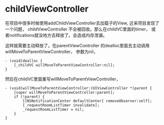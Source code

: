 # childViewController

在项目中很多时候使用addChildViewController去加载子的View, 近来项目发现了一个问题， childViewController
不会被回收。那么在childVC里面的timer， 或者notifications就没地方去释放了。会造成内存泄漏。

这样就需要主动释放了。在parentViewController 的dealloc里面去主动调用willMoveToParentViewController， 参数为nil，

	- (void)dealloc {
	    [_childVC willMoveToParentViewController:nil];
	}

然后在childVC里面重写willMoveToParentViewController， 

	- (void)willMoveToParentViewController:(UIViewController *)parent {
	    [super willMoveToParentViewController:parent];
	    if (!parent) {
	        [[NSNotificationCenter defaultCenter] removeObserver:self];
	        [_requestRoomListTimer invalidate];
	        _requestRoomListTimer = nil;
	    }
	}